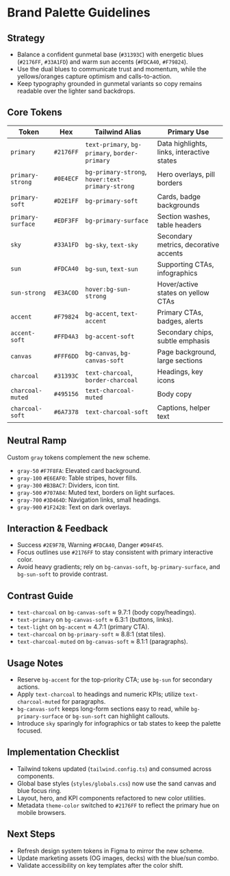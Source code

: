# Brand Palette Guidelines

## Strategy
- Balance a confident gunmetal base (`#31393C`) with energetic blues (`#2176FF`, `#33A1FD`) and warm sun accents (`#FDCA40`, `#F79824`).
- Use the dual blues to communicate trust and momentum, while the yellows/oranges capture optimism and calls-to-action.
- Keep typography grounded in gunmetal variants so copy remains readable over the lighter sand backdrops.

## Core Tokens
| Token | Hex | Tailwind Alias | Primary Use |
| --- | --- | --- | --- |
| `primary` | `#2176FF` | `text-primary`, `bg-primary`, `border-primary` | Data highlights, links, interactive states |
| `primary-strong` | `#0E4ECF` | `bg-primary-strong`, `hover:text-primary-strong` | Hero overlays, pill borders |
| `primary-soft` | `#D2E1FF` | `bg-primary-soft` | Cards, badge backgrounds |
| `primary-surface` | `#EDF3FF` | `bg-primary-surface` | Section washes, table headers |
| `sky` | `#33A1FD` | `bg-sky`, `text-sky` | Secondary metrics, decorative accents |
| `sun` | `#FDCA40` | `bg-sun`, `text-sun` | Supporting CTAs, infographics |
| `sun-strong` | `#E3AC0D` | `hover:bg-sun-strong` | Hover/active states on yellow CTAs |
| `accent` | `#F79824` | `bg-accent`, `text-accent` | Primary CTAs, badges, alerts |
| `accent-soft` | `#FFD4A3` | `bg-accent-soft` | Secondary chips, subtle emphasis |
| `canvas` | `#FFF6DD` | `bg-canvas`, `bg-canvas-soft` | Page background, large sections |
| `charcoal` | `#31393C` | `text-charcoal`, `border-charcoal` | Headings, key icons |
| `charcoal-muted` | `#495156` | `text-charcoal-muted` | Body copy |
| `charcoal-soft` | `#6A7378` | `text-charcoal-soft` | Captions, helper text |

## Neutral Ramp
Custom `gray` tokens complement the new scheme.

- `gray-50` `#F7F8FA`: Elevated card background.
- `gray-100` `#E6EAF0`: Table stripes, hover fills.
- `gray-300` `#B3BAC7`: Dividers, icon tint.
- `gray-500` `#707A84`: Muted text, borders on light surfaces.
- `gray-700` `#3D464D`: Navigation links, small headings.
- `gray-900` `#1F2428`: Text on dark overlays.

## Interaction & Feedback
- Success `#2E9F7B`, Warning `#FDCA40`, Danger `#D94F45`.
- Focus outlines use `#2176FF` to stay consistent with primary interactive color.
- Avoid heavy gradients; rely on `bg-canvas-soft`, `bg-primary-surface`, and `bg-sun-soft` to provide contrast.

## Contrast Guide
- `text-charcoal` on `bg-canvas-soft` ≈ 9.7:1 (body copy/headings).
- `text-primary` on `bg-canvas-soft` ≈ 6.3:1 (buttons, links).
- `text-light` on `bg-accent` ≈ 4.7:1 (primary CTA).
- `text-charcoal` on `bg-primary-soft` ≈ 8.8:1 (stat tiles).
- `text-charcoal-muted` on `bg-canvas-soft` ≈ 8.1:1 (paragraphs).

## Usage Notes
- Reserve `bg-accent` for the top-priority CTA; use `bg-sun` for secondary actions.
- Apply `text-charcoal` to headings and numeric KPIs; utilize `text-charcoal-muted` for paragraphs.
- `bg-canvas-soft` keeps long-form sections easy to read, while `bg-primary-surface` or `bg-sun-soft` can highlight callouts.
- Introduce `sky` sparingly for infographics or tab states to keep the palette focused.

## Implementation Checklist
- Tailwind tokens updated (`tailwind.config.ts`) and consumed across components.
- Global base styles (`styles/globals.css`) now use the sand canvas and blue focus ring.
- Layout, hero, and KPI components refactored to new color utilities.
- Metadata `theme-color` switched to `#2176FF` to reflect the primary hue on mobile browsers.

## Next Steps
- Refresh design system tokens in Figma to mirror the new scheme.
- Update marketing assets (OG images, decks) with the blue/sun combo.
- Validate accessibility on key templates after the color shift.
